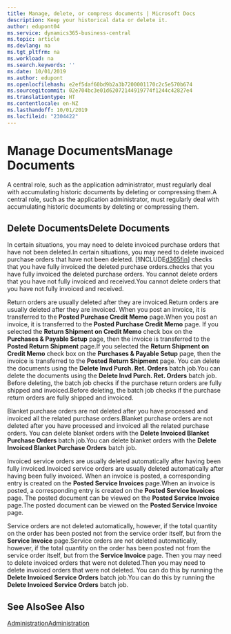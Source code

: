 ```yaml
---
title: Manage, delete, or compress documents | Microsoft Docs
description: Keep your historical data or delete it.
author: edupont04
ms.service: dynamics365-business-central
ms.topic: article
ms.devlang: na
ms.tgt_pltfrm: na
ms.workload: na
ms.search.keywords: ''
ms.date: 10/01/2019
ms.author: edupont
ms.openlocfilehash: e2ef5daf60bd9b2a3b7200001170c2c5e570b674
ms.sourcegitcommit: 02e704bc3e01d62072144919774f1244c42827e4
ms.translationtype: HT
ms.contentlocale: en-NZ
ms.lasthandoff: 10/01/2019
ms.locfileid: "2304422"
---
```

# <a name="manage-documents"></a><span data-ttu-id="f977a-103">Manage Documents</span><span class="sxs-lookup"><span data-stu-id="f977a-103">Manage Documents</span></span>
<span data-ttu-id="f977a-104">A central role, such as the application administrator, must regularly deal with accumulating historic documents by deleting or compressing them.</span><span class="sxs-lookup"><span data-stu-id="f977a-104">A central role, such as the application administrator, must regularly deal with accumulating historic documents by deleting or compressing them.</span></span>  

## <a name="delete-documents"></a><span data-ttu-id="f977a-105">Delete Documents</span><span class="sxs-lookup"><span data-stu-id="f977a-105">Delete Documents</span></span>
<span data-ttu-id="f977a-106">In certain situations, you may need to delete invoiced purchase orders that have not been deleted.</span><span class="sxs-lookup"><span data-stu-id="f977a-106">In certain situations, you may need to delete invoiced purchase orders that have not been deleted.</span></span> [!INCLUDE[d365fin](includes/d365fin_md.md)] <span data-ttu-id="f977a-107">checks that you have fully invoiced the deleted purchase orders.</span><span class="sxs-lookup"><span data-stu-id="f977a-107">checks that you have fully invoiced the deleted purchase orders.</span></span> <span data-ttu-id="f977a-108">You cannot delete orders that you have not fully invoiced and received.</span><span class="sxs-lookup"><span data-stu-id="f977a-108">You cannot delete orders that you have not fully invoiced and received.</span></span>  

<span data-ttu-id="f977a-109">Return orders are usually deleted after they are invoiced.</span><span class="sxs-lookup"><span data-stu-id="f977a-109">Return orders are usually deleted after they are invoiced.</span></span> <span data-ttu-id="f977a-110">When you post an invoice, it is transferred to the **Posted Purchase Credit Memo** page.</span><span class="sxs-lookup"><span data-stu-id="f977a-110">When you post an invoice, it is transferred to the **Posted Purchase Credit Memo** page.</span></span> <span data-ttu-id="f977a-111">If you selected the **Return Shipment on Credit Memo** check box on the **Purchases & Payable Setup** page, then the invoice is transferred to the **Posted Return Shipment** page.</span><span class="sxs-lookup"><span data-stu-id="f977a-111">If you selected the **Return Shipment on Credit Memo** check box on the **Purchases & Payable Setup** page, then the invoice is transferred to the **Posted Return Shipment** page.</span></span> <span data-ttu-id="f977a-112">You can delete the documents using the **Delete Invd Purch. Ret. Orders** batch job.</span><span class="sxs-lookup"><span data-stu-id="f977a-112">You can delete the documents using the **Delete Invd Purch. Ret. Orders** batch job.</span></span> <span data-ttu-id="f977a-113">Before deleting, the batch job checks if the purchase return orders are fully shipped and invoiced.</span><span class="sxs-lookup"><span data-stu-id="f977a-113">Before deleting, the batch job checks if the purchase return orders are fully shipped and invoiced.</span></span>  

<span data-ttu-id="f977a-114">Blanket purchase orders are not deleted after you have processed and invoiced all the related purchase orders.</span><span class="sxs-lookup"><span data-stu-id="f977a-114">Blanket purchase orders are not deleted after you have processed and invoiced all the related purchase orders.</span></span> <span data-ttu-id="f977a-115">You can delete blanket orders with the **Delete Invoiced Blanket Purchase Orders** batch job.</span><span class="sxs-lookup"><span data-stu-id="f977a-115">You can delete blanket orders with the **Delete Invoiced Blanket Purchase Orders** batch job.</span></span>  

<span data-ttu-id="f977a-116">Invoiced service orders are usually deleted automatically after having been fully invoiced.</span><span class="sxs-lookup"><span data-stu-id="f977a-116">Invoiced service orders are usually deleted automatically after having been fully invoiced.</span></span> <span data-ttu-id="f977a-117">When an invoice is posted, a corresponding entry is created on the **Posted Service Invoices** page.</span><span class="sxs-lookup"><span data-stu-id="f977a-117">When an invoice is posted, a corresponding entry is created on the **Posted Service Invoices** page.</span></span> <span data-ttu-id="f977a-118">The posted document can be viewed on the **Posted Service Invoice** page.</span><span class="sxs-lookup"><span data-stu-id="f977a-118">The posted document can be viewed on the **Posted Service Invoice** page.</span></span>  

<span data-ttu-id="f977a-119">Service orders are not deleted automatically, however, if the total quantity on the order has been posted not from the service order itself, but from the **Service Invoice** page.</span><span class="sxs-lookup"><span data-stu-id="f977a-119">Service orders are not deleted automatically, however, if the total quantity on the order has been posted not from the service order itself, but from the **Service Invoice** page.</span></span> <span data-ttu-id="f977a-120">Then you may need to delete invoiced orders that were not deleted.</span><span class="sxs-lookup"><span data-stu-id="f977a-120">Then you may need to delete invoiced orders that were not deleted.</span></span> <span data-ttu-id="f977a-121">You can do this by running the **Delete Invoiced Service Orders** batch job.</span><span class="sxs-lookup"><span data-stu-id="f977a-121">You can do this by running the **Delete Invoiced Service Orders** batch job.</span></span>  

## <a name="see-also"></a><span data-ttu-id="f977a-122">See Also</span><span class="sxs-lookup"><span data-stu-id="f977a-122">See Also</span></span>  
[<span data-ttu-id="f977a-123">Administration</span><span class="sxs-lookup"><span data-stu-id="f977a-123">Administration</span></span>](admin-setup-and-administration.md)  
